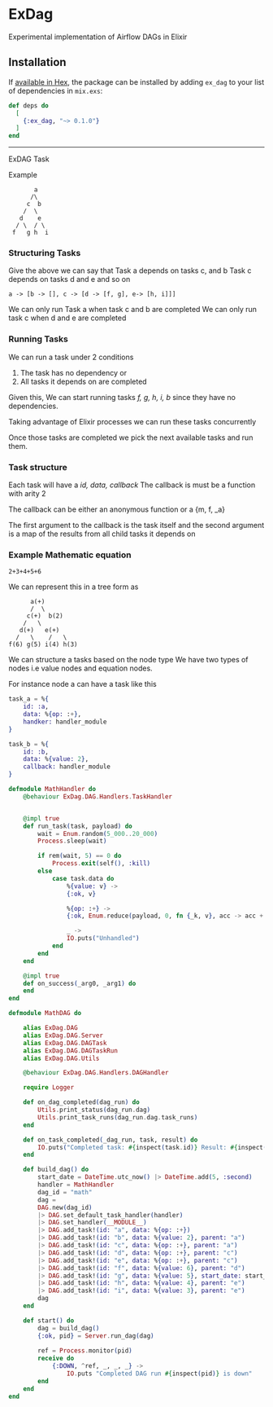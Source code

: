 # ExDag
Experimental implementation of Airflow DAGs in Elixir

## Installation

If [available in Hex](https://hex.pm/docs/publish), the package can be installed
by adding `ex_dag` to your list of dependencies in `mix.exs`:

```elixir
def deps do
  [
    {:ex_dag, "~> 0.1.0"}
  ]
end
```

----
ExDAG Task



Example

           a
          /\
         c  b
        /  \
       d    e
      / \  / \
     f   g h  i

### Structuring Tasks

Give the above we can say that
Task a depends on tasks c, and b
Task c depends on tasks d and e
and so on

```
a -> [b -> [], c -> [d -> [f, g], e-> [h, i]]]
```

We can only run Task a when task c and b are completed
We can only run task c when d and e are completed

### Running Tasks

We can run a task under 2 conditions

1. The task has no dependency or
2. All tasks it depends on are completed

Given this,
We can start running tasks *f, g, h, i, b* since they have no dependencies.

Taking advantage of Elixir processes we can run these tasks concurrently

Once those tasks are completed we pick the next available tasks and run them.

### Task structure

Each task will have a *id, data, callback*
The callback is must be a function with arity 2

The callback can be either an anonymous function or a {m, f, _a}

The first argument to the callback is the task itself and the second argument is a map of the results from all child tasks it depends on

### Example Mathematic equation

```
2+3+4+5+6
```

We can represent this in a tree form as


          a(+)
          /  \
         c(+)  b(2)
        /   \
       d(+)   e(+)
      /   \    /   \
    f(6) g(5) i(4) h(3)


We can structure a tasks based on the node type
We have two types of nodes i.e value nodes and equation nodes.

For instance node a can have a task like this

```elixir
task_a = %{
    id: :a,
    data: %{op: :+},
    handker: handler_module
}

task_b = %{
    id: :b,
    data: %{value: 2},
    callback: handler_module
}
```

```elixir
defmodule MathHandler do
    @behaviour ExDag.DAG.Handlers.TaskHandler


    @impl true
    def run_task(task, payload) do
        wait = Enum.random(5_000..20_000)
        Process.sleep(wait)

        if rem(wait, 5) == 0 do
            Process.exit(self(), :kill)
        else
            case task.data do
                %{value: v} ->
                {:ok, v}

                %{op: :+} ->
                {:ok, Enum.reduce(payload, 0, fn {_k, v}, acc -> acc + v end)}

                _ ->
                IO.puts("Unhandled")
            end
        end
    end

    @impl true
    def on_success(_arg0, _arg1) do
    end
end

defmodule MathDAG do

    alias ExDag.DAG
    alias ExDag.DAG.Server
    alias ExDag.DAG.DAGTask
    alias ExDag.DAG.DAGTaskRun
    alias ExDag.DAG.Utils

    @behaviour ExDag.DAG.Handlers.DAGHandler

    require Logger

    def on_dag_completed(dag_run) do
        Utils.print_status(dag_run.dag)
        Utils.print_task_runs(dag_run.dag.task_runs)
    end

    def on_task_completed(_dag_run, task, result) do
        IO.puts("Completed task: #{inspect(task.id)} Result: #{inspect(result)}")
    end

    def build_dag() do
        start_date = DateTime.utc_now() |> DateTime.add(5, :second)
        handler = MathHandler
        dag_id = "math"
        dag =
        DAG.new(dag_id)
        |> DAG.set_default_task_handler(handler)
        |> DAG.set_handler(__MODULE__)
        |> DAG.add_task!(id: "a", data: %{op: :+})
        |> DAG.add_task!(id: "b", data: %{value: 2}, parent: "a")
        |> DAG.add_task!(id: "c", data: %{op: :+}, parent: "a")
        |> DAG.add_task!(id: "d", data: %{op: :+}, parent: "c")
        |> DAG.add_task!(id: "e", data: %{op: :+}, parent: "c")
        |> DAG.add_task!(id: "f", data: %{value: 6}, parent: "d")
        |> DAG.add_task!(id: "g", data: %{value: 5}, start_date: start_date, parent: "d")
        |> DAG.add_task!(id: "h", data: %{value: 4}, parent: "e")
        |> DAG.add_task!(id: "i", data: %{value: 3}, parent: "e")
        dag
    end

    def start() do
        dag = build_dag()
        {:ok, pid} = Server.run_dag(dag)
        
        ref = Process.monitor(pid)
        receive do
            {:DOWN, ^ref, _, _, _} ->
                IO.puts "Completed DAG run #{inspect(pid)} is down"
        end
    end
end
```
